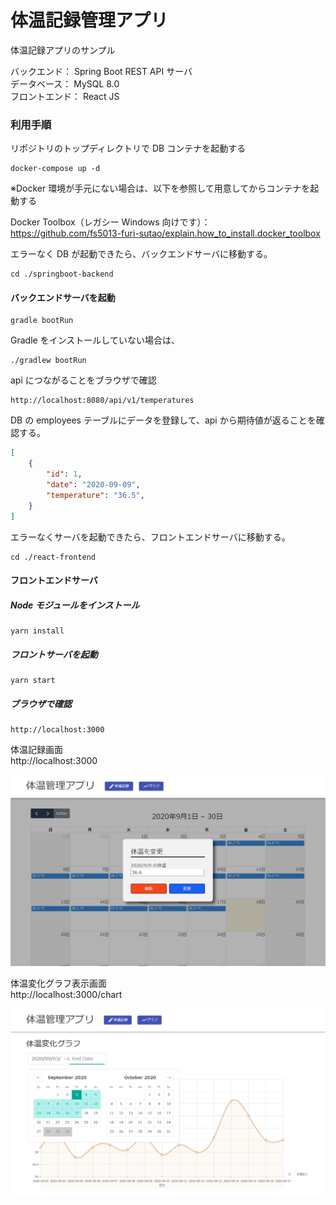 # 体温記録管理アプリ
体温記録アプリのサンプル

バックエンド： Spring Boot REST API サーバ  
データベース： MySQL 8.0  
フロントエンド： React JS  

### 利用手順
リポジトリのトップディレクトリで DB コンテナを起動する
```console
docker-compose up -d
```

※Docker 環境が手元にない場合は、以下を参照して用意してからコンテナを起動する

Docker Toolbox（レガシー Windows 向けです）：  
https://github.com/fs5013-furi-sutao/explain.how_to_install.docker_toolbox

エラーなく DB が起動できたら、バックエンドサーバに移動する。
```console
cd ./springboot-backend
```

#### バックエンドサーバを起動
```console
gradle bootRun
```

Gradle をインストールしていない場合は、
```console
./gradlew bootRun
```

api につながることをブラウザで確認
```
http://localhost:8080/api/v1/temperatures
```

DB の employees テーブルにデータを登録して、api から期待値が返ることを確認する。

```json
[
    {
        "id": 1,
        "date": "2020-09-09",
        "temperature": "36.5",
    }
]
```

エラーなくサーバを起動できたら、フロントエンドサーバに移動する。
```console
cd ./react-frontend
```

#### フロントエンドサーバ

##### Node モジュールをインストール
```console
yarn install
```

##### フロントサーバを起動
```console
yarn start
```

##### ブラウザで確認
```
http://localhost:3000
```

体温記録画面  
http://localhost:3000  

![体温記録画面](./00.screen_capture/temperature_calender_screen.png)

体温変化グラフ表示画面  
http://localhost:3000/chart  

![体温変化グラフ表示画面](./00.screen_caputure/temperature_chart_screen.png)
